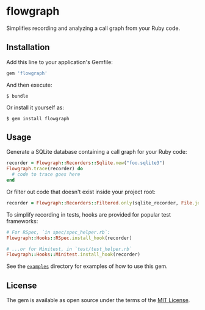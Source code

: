 # flowgraph

Simplifies recording and analyzing a call graph from your Ruby code.

## Installation

Add this line to your application's Gemfile:

```ruby
gem 'flowgraph'
```

And then execute:

    $ bundle

Or install it yourself as:

    $ gem install flowgraph

## Usage

Generate a SQLite database containing a call graph for your Ruby code:

```ruby
recorder = Flowgraph::Recorders::Sqlite.new("foo.sqlite3")
Flowgraph.trace(recorder) do
  # code to trace goes here
end
```

Or filter out code that doesn't exist inside your project root:

```ruby
recorder = Flowgraph::Recorders::Filtered.only(sqlite_recorder, File.join(__dir__, ".."))
```

To simplify recording in tests, hooks are provided for popular test frameworks:

```ruby
# For RSpec, `in spec/spec_helper.rb`:
Flowgraph::Hooks::RSpec.install_hook(recorder)

# ...or for Minitest, in `test/test_helper.rb`
Flowgraph::Hooks::Minitest.install_hook(recorder)
```

See the [`examples`](https://github.com/thegedge/flowgraph/tree/examples) directory for examples of
how to use this gem.

## License

The gem is available as open source under the terms of the [MIT License](https://opensource.org/licenses/MIT).
